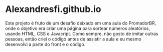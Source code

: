 # Alexandresfi.github.io
Este projeto é fruto de um desafio deixado em uma aula do PromadorBR, onde o objetivo era criar uma página para sortear números aleatórios, usando HTML, CSS e Javacript.
Como sempre, não gosto de imitar outras pessoas, então criei o código antes de assistir a aula e eu mesmo desenvolvi a parte do front e o código.
